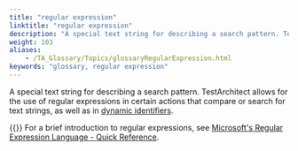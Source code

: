 ```yaml
--- 
title: "regular expression"
linktitle: "regular expression"
description: "A special text string for describing a search pattern. TestArchitect allows for the use of regular expressions in certain actions that compare or search for text strings, as well as in dynamic ..."
weight: 103
aliases: 
    - /TA_Glossary/Topics/glossaryRegularExpression.html
keywords: "glossary, regular expression"
---
```


A special text string for describing a search pattern. TestArchitect allows for the use of regular expressions in certain actions that compare or search for text strings, as well as in [dynamic identifiers](/TA_Glossary/Topics/glossaryDynamicIdentifier.html).

{{<note>}} For a brief introduction to regular expressions, see [Microsoft's Regular Expression Language - Quick Reference](https://msdn.microsoft.com/en-us/library/az24scfc(v=vs.110).aspx).


